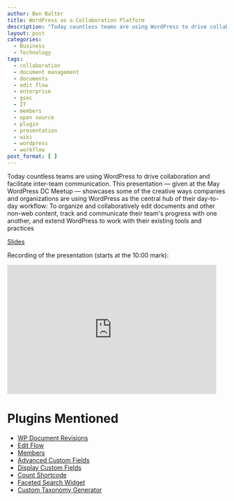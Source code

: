 ```yaml
---
author: Ben Balter
title: WordPress as a Collaboration Platform
description: "Today countless teams are using WordPress to drive collaboration and facilitate inter-team communication. Ben Balter will showcase some of the creative ways companies and organizations are using WordPress as the central hub of their day-to-day workflow: To organize and collaboratively edit documents and other non-web content, track and communicate their team's progress with one another, and extend WordPress to work with their existing tools and practices."
layout: post
categories:
  - Business
  - Technology
tags:
  - collaboration
  - document management
  - documents
  - edit flow
  - enterprise
  - gsoc
  - IT
  - members
  - open source
  - plugin
  - presentation
  - wiki
  - wordpress
  - workflow
post_format: [ ]
---
```


Today countless teams are using WordPress to drive collaboration and facilitate inter-team communication. This presentation — given at the May WordPress DC Meetup — showcases some of the creative ways companies and organizations are using WordPress as the central hub of their day-to-day workflow: To organize and collaboratively edit documents and other non-web content, track and communicate their team's progress with one another, and extend WordPress to work with their existing tools and practices

[Slides](http://ben.balter.com/wordpress-as-a-collaboration-platform/)

Recording of the presentation (starts at the 10:00 mark):

<iframe width="480" height="296" src="http://www.ustream.tv/embed/recorded/22454841?wmode=direct" scrolling="no" frameborder="0" style="border: 0px none transparent;" title="Recording of the presentation"></iframe>

# Plugins Mentioned

* [WP Document Revisions](http://ben.balter.com/2011/08/29/wp-document-revisions-document-management-version-control-wordpress/)
* [Edit Flow](http://editflow.org)
* [Members](http://wordpress.org/extend/plugins/members/)
* [Advanced Custom Fields](http://wordpress.org/extend/plugins/advanced-custom-fields/)
* [Display Custom Fields](http://wordpress.org/extend/plugins/wp-display-custom-fields/)
* [Count Shortcode](http://wordpress.org/extend/plugins/count-shortcode/)
* [Faceted Search Widget](http://wordpress.org/extend/plugins/faceted-search-widget/)
* [Custom Taxonomy Generator](https://generatewp.com/taxonomy/)
